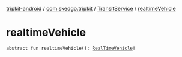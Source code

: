 [tripkit-android](../../index.md) / [com.skedgo.tripkit](../index.md) / [TransitService](index.md) / [realtimeVehicle](./realtime-vehicle.md)

# realtimeVehicle

`abstract fun realtimeVehicle(): `[`RealTimeVehicle`](../../com.skedgo.tripkit.routing/-real-time-vehicle/index.md)`!`